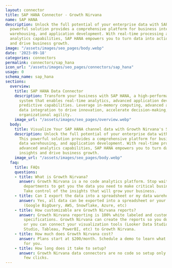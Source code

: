 ```yaml
---
layout: connector
title: SAP HANA Connector - Growth Nirvana
name: SAP HANA
description: Unlock the full potential of your enterprise data with SAP HANA. This
  powerful solution provides a comprehensive platform for business intelligence, data
  warehousing, and application development. With real-time processing and advanced
  analytics capabilities, SAP HANA empowers you to turn data into actionable insights
  and drive business growth.
image: "/assets/images/seo_pages/body.webp"
date: '2023-09-18'
categories: connectors
permalink: connectors/sap_hana
icon_url: "/assets/images/seo_pages/connectors/sap_hana"
usage: 0
schema_name: sap_hana
sections:
  overview:
    title: SAP HANA Data Connector
    description: Transform your business with SAP HANA, a high-performance data management
      system that enables real-time analytics, advanced application development, and
      predictive capabilities. Leverage in-memory computing, advanced analytics, and
      data integration to drive innovation, accelerate decision-making, and achieve
      organizational agility.
    image_url: "/assets/images/seo_pages/overview.webp"
  body:
    title: Visualize Your SAP HANA channel data with Growth Nirvana's SAP HANA Connector
    description: Unlock the full potential of your enterprise data with SAP HANA.
      This powerful solution provides a comprehensive platform for business intelligence,
      data warehousing, and application development. With real-time processing and
      advanced analytics capabilities, SAP HANA empowers you to turn data into actionable
      insights and drive business growth.
    image_url: "/assets/images/seo_pages/body.webp"
  faq:
    title: FAQs
    questions:
    - title: What is Growth Nirvana?
      answer: Growth Nirvana is a no code analytics platform. Stop waiting for other
        departments to get you the data you need to make critical business decisions.
        Take control of the insights that will grow your business.
    - title: Can I export the data into a spreadsheet or my data warehouse?
      answer: Yes, all data can be exported into a spreadsheet or your data warehouse
        (Google BigQuery, AWS, Snowflake, Azure, etc)
    - title: How customizable are Growth Nirvana reports?
      answer: Growth Nirvana reporting is 100% white labeled and customized to your
        specifications. Growth Nirvana can create the reports so you don’t have to
        or you can connect your visualization tools (Looker Data Studio/Google Data
        Studio, Tableau, PowerBI, etc) to Growth Nirvana.
    - title: How much does Growth Nirvana cost?
      answer: Plans start at $200/month. Schedule a demo to learn what plan is best
        for you.
    - title: How long does it take to setup?
      answer: Growth Nirvana data connectors are no code so setup only requires a
        few clicks.
---
```

